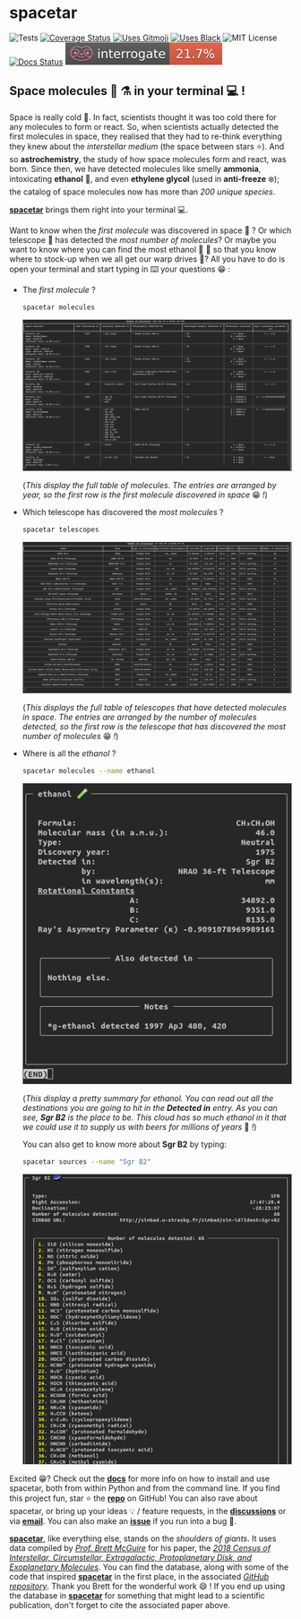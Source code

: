 # spacetar

![Tests][tests]
[![Coverage Status][coveralls-badge]][coveralls]
[![Uses Gitmoji][gitmoji-badge]][gitmoji]
[![Uses Black][black-badge]][black]
![MIT License][license-badge]
[![Docs Status][docs-badge]][docs]
[![Docs Coverage][interrogate-badge]][interrogate]

## Space molecules :test_tube: :alembic: in your terminal :computer: !

Space is really cold :cold_face:. In fact, scientists thought it was too cold there for any molecules to form or react. So, when scientists actually detected the first molecules in space, they realised that they had to re-think everything they knew about the *interstellar medium* (the space between stars :star:). And so **astrochemistry**, the study of how space molecules form and react, was born. Since then, we have detected molecules like smelly **ammonia**, intoxicating **ethanol** :beers:, and even **ethylene glycol** (used in **anti-freeze** :snowflake:); the catalog of space molecules now has more than *200 unique species*.

[**spacetar**][repo] brings them right into your terminal :computer:.

Want to know when the *first molecule* was discovered in space :1st_place_medal: ? Or which telescope :telescope: has detected the *most number of molecules*? Or maybe you want to know where you can find the most ethanol :beers: :wine_glass: so that you know where to stock-up when we all get our warp drives :space_invader:? All you have to do is open your terminal and start typing in :keyboard: your questions :grin: :

* The *first molecule* ?

    ```bash
    spacetar molecules
    ```

    ![Molecules Table][molecules-table]

    (*This display the full table of molecules. The entries are arranged by year, so the first row is the first molecule discovered in space* :grin: *!*)

* Which telescope has discovered the *most molecules* ?

    ```bash
    spacetar telescopes
    ```

    ![Telescope Table][telescopes-table]

    (*This displays the full table of telescopes that have detected molecules in space. The entries are arranged by the number of molecules detected, so the first row is the telescope that has discovered the most number of molecules* :grin: *!*)

* Where is all the *ethanol* ?

    ```bash
    spacetar molecules --name ethanol
    ```

    ![Ethanol Summary][ethanol]

    (*This display a pretty summary for ethanol. You can read out all the destinations you are going to hit in the **Detected in** entry. As you can see, **Sgr B2** is the place to be. This cloud has so much ethanol in it that we could use it to supply us with beers for millions of years* :beers: *!*)

    You can also get to know more about **Sgr B2** by typing:

    ```bash
    spacetar sources --name "Sgr B2"
    ```

    ![Sgr B2 Summary][Sgr-B2]

Excited :grin:? Check out the [**docs**][docs] for more info on how to install and use spacetar, both from within Python and from the command line. If you find this project fun, star :star: the [**repo**][repo] on GitHub! You can also rave about spacetar, or bring up your ideas :bulb: / feature requests, in the [**discussions**][discuss] or via [**email**][me-email]. You can also make an [**issue**][issues] if you run into a bug :bug:.

[**spacetar**][repo], like everything else, stands on the *shoulders of giants*. It uses data compiled by [*Prof. Brett McGuire*][brett-github] for his paper, the [*2018 Census of Interstellar, Circumstellar, Extragalactic, Protoplanetary Disk, and Exoplanetary Molecules*][census-paper]. You can find the database, along with some of the code that inspired [**spacetar**][repo] in the first place, in the associated [*GitHub repository*][census-repo]. Thank you Brett for the wonderful work :smile: ! If you end up using the database in [**spacetar**][repo] for something that might lead to a scientific publication, don't forget to cite the associated paper above.

[gitmoji]: https://gitmoji.dev
[me-email]: ujjwalpanda97@gmail.com
[black]: https://github.com/psf/black
[docs]: https://spacetar.readthedocs.io
[me-github]: https://github.com/astrogewgaw
[brett-github]: https://github.com/bmcguir2
[me-twitter]: https://twitter.com/astrogewgaw
[repo]: https://github.com/astrogewgaw/spacetar
[census-paper]: https://doi.org/10.3847/1538-4365/aae5d2
[issues]: https://github.com/astrogewgaw/spacetar/issues
[interrogate]: https://interrogate.readthedocs.io/en/latest
[discuss]: https://github.com/astrogewgaw/spacetar/discussions
[census-repo]: https://github.com/bmcguir2/astromolecule_census
[license-badge]: https://img.shields.io/badge/License-MIT-green.svg
[coveralls]: https://coveralls.io/github/astrogewgaw/spacetar?branch=main
[black-badge]: https://img.shields.io/badge/code%20style-black-000000.svg
[docs-badge]: https://readthedocs.org/projects/spacetar/badge/?version=latest
[tests]: https://github.com/astrogewgaw/spacetar/actions/workflows/tests.yaml/badge.svg
[Sgr-B2]: https://raw.githubusercontent.com/astrogewgaw/spacetar/main/images/Sgr_B2.png
[ethanol]: https://raw.githubusercontent.com/astrogewgaw/spacetar/main/images/ethanol.png
[gitmoji-badge]: https://img.shields.io/badge/gitmoji-%20😜%20😍-FFDD67.svg?style=flat-square
[coveralls-badge]: https://coveralls.io/repos/github/astrogewgaw/spacetar/badge.svg?branch=main
[molecules-table]: https://raw.githubusercontent.com/astrogewgaw/spacetar/main/images/molecules_table.png
[telescopes-table]: https://raw.githubusercontent.com/astrogewgaw/spacetar/main/images/telescopes_table.png
[interrogate-badge]: https://raw.githubusercontent.com/astrogewgaw/spacetar/main/images/interrogate_badge.svg
